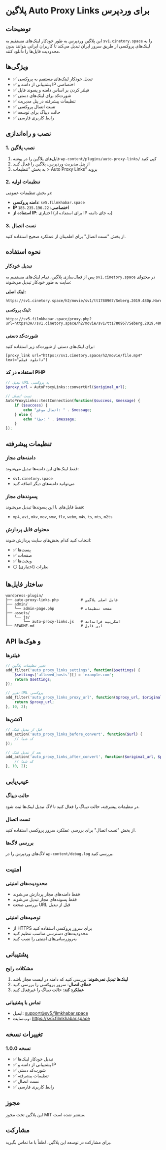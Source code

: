 # پلاگین Auto Proxy Links برای وردپرس

## توضیحات
این پلاگین وردپرس به طور خودکار لینک‌های مستقیم به `sv1.cinetory.space` را به لینک‌های پروکسی از طریق سرور ایران تبدیل می‌کند تا کاربران ایرانی بتوانند بدون محدودیت فایل‌ها را دانلود کنند.

## ویژگی‌ها
- ✅ تبدیل خودکار لینک‌های مستقیم به پروکسی
- ✅ پشتیبانی از دامنه و IP اختصاصی
- ✅ فیلتر کردن بر اساس دامنه و پسوند فایل
- ✅ شورت‌کد برای لینک‌های دستی
- ✅ تنظیمات پیشرفته در پنل مدیریت
- ✅ تست اتصال پروکسی
- ✅ حالت دیباگ برای توسعه
- ✅ رابط کاربری فارسی

## نصب و راه‌اندازی

### 1. نصب پلاگین
1. فایل‌های پلاگین را در پوشه `wp-content/plugins/auto-proxy-links/` کپی کنید
2. از پنل مدیریت وردپرس، پلاگین را فعال کنید
3. به بخش "تنظیمات > Auto Proxy Links" بروید

### 2. تنظیمات اولیه
در بخش تنظیمات عمومی:
- **دامنه پروکسی**: `sv5.filmkhabar.space`
- **IP اختصاصی**: `185.235.196.22`
- **استفاده از IP**: اختیاری (برای استفاده از IP به جای دامنه)

### 3. تست اتصال
از بخش "تست اتصال" برای اطمینان از عملکرد صحیح استفاده کنید.

## نحوه استفاده

### تبدیل خودکار
پس از فعال‌سازی پلاگین، تمام لینک‌های مستقیم به `sv1.cinetory.space` در محتوای سایت به طور خودکار تبدیل می‌شوند:

**لینک اصلی:**
```
https://sv1.cinetory.space/h2/movie/sv1/tt1780967/Seberg.2019.480p.HardSub.SerFil.mp4
```

**لینک پروکسی:**
```
https://sv5.filmkhabar.space/proxy.php?url=https%3A//sv1.cinetory.space/h2/movie/sv1/tt1780967/Seberg.2019.480p.HardSub.SerFil.mp4
```

### شورت‌کد دستی
برای لینک‌های دستی از شورت‌کد زیر استفاده کنید:

```
[proxy_link url="https://sv1.cinetory.space/h2/movie/file.mp4" text="دانلود فیلم"]
```

### استفاده در کد PHP
```php
// تبدیل URL به پروکسی
$proxy_url = AutoProxyLinks::convertUrl($original_url);

// تست اتصال
AutoProxyLinks::testConnection(function($success, $message) {
    if ($success) {
        echo "اتصال موفق: " . $message;
    } else {
        echo "خطا: " . $message;
    }
});
```

## تنظیمات پیشرفته

### دامنه‌های مجاز
فقط لینک‌های این دامنه‌ها تبدیل می‌شوند:
- `sv1.cinetory.space`
- می‌توانید دامنه‌های دیگر اضافه کنید

### پسوندهای مجاز
فقط فایل‌های با این پسوندها تبدیل می‌شوند:
- `mp4`, `avi`, `mkv`, `mov`, `wmv`, `flv`, `webm`, `m4v`, `ts`, `mts`, `m2ts`

### محتوای قابل پردازش
انتخاب کنید کدام بخش‌های سایت پردازش شوند:
- ✅ پست‌ها
- ✅ صفحات  
- ✅ ویجت‌ها
- ⚪ نظرات (اختیاری)

## ساختار فایل‌ها

```
wordpress-plugin/
├── auto-proxy-links.php          # فایل اصلی پلاگین
├── admin/
│   └── admin-page.php            # صفحه تنظیمات
├── assets/
│   └── js/
│       └── auto-proxy-links.js   # اسکریپت فرانت‌اند
└── README.md                     # این فایل
```

## API و هوک‌ها

### فیلترها
```php
// تغییر تنظیمات پلاگین
add_filter('auto_proxy_links_settings', function($settings) {
    $settings['allowed_hosts'][] = 'example.com';
    return $settings;
});

// تغییر URL پروکسی
add_filter('auto_proxy_links_proxy_url', function($proxy_url, $original_url) {
    return $proxy_url;
}, 10, 2);
```

### اکشن‌ها
```php
// قبل از تبدیل لینک
add_action('auto_proxy_links_before_convert', function($url) {
    // کد شما
});

// بعد از تبدیل لینک
add_action('auto_proxy_links_after_convert', function($original_url, $proxy_url) {
    // کد شما
}, 10, 2);
```

## عیب‌یابی

### حالت دیباگ
در تنظیمات پیشرفته، حالت دیباگ را فعال کنید تا لاگ تبدیل لینک‌ها ثبت شود.

### تست اتصال
از بخش "تست اتصال" برای بررسی عملکرد سرور پروکسی استفاده کنید.

### بررسی لاگ‌ها
لاگ‌های وردپرس را در `wp-content/debug.log` بررسی کنید.

## امنیت

### محدودیت‌های امنیتی
- فقط دامنه‌های مجاز پردازش می‌شوند
- فقط پسوندهای مجاز تبدیل می‌شوند
- بررسی صحت URL قبل از تبدیل

### توصیه‌های امنیتی
- از HTTPS برای سرور پروکسی استفاده کنید
- محدودیت‌های دسترسی مناسب تنظیم کنید
- به‌روزرسانی‌های امنیتی را نصب کنید

## پشتیبانی

### مشکلات رایج
1. **لینک‌ها تبدیل نمی‌شوند**: بررسی کنید که دامنه در لیست مجاز باشد
2. **خطای اتصال**: سرور پروکسی را بررسی کنید
3. **عملکرد کند**: حالت دیباگ را غیرفعال کنید

### تماس با پشتیبانی
- ایمیل: support@sv5.filmkhabar.space
- وب‌سایت: https://sv5.filmkhabar.space

## تغییرات نسخه

### نسخه 1.0.0
- ✅ تبدیل خودکار لینک‌ها
- ✅ پشتیبانی از دامنه و IP
- ✅ شورت‌کد دستی
- ✅ تنظیمات پیشرفته
- ✅ تست اتصال
- ✅ رابط کاربری فارسی

## مجوز
این پلاگین تحت مجوز MIT منتشر شده است.

## مشارکت
برای مشارکت در توسعه این پلاگین، لطفاً با ما تماس بگیرید. 